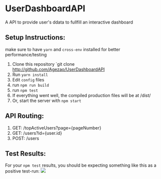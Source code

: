 # UserDashboardAPI
A API to provide user's ddata to fullfill an interactive dashboard

## Setup Instructions:

make sure to have `yarn` and `cross-env` installed for better performance/testing

1. Clone this repository `git clone http://github.com/Agezao/UserDashboardAPI
2. Run `yarn install`
3. Edit `config` files
4. run `npm run build`
5. run `npm test`
6. If everything went well, the compiled production files will be at /dist/
7. Or, start the server with `npm start`

## API Routing:

1. GET:  /topActiveUsers?page={pageNumber}
2. GET:  /users?id={user.id}
3. POST: /users

## Test Results:

For your `npm test` results, you should be expecting something like this as a positive test-run:
<img src="http://i.imgur.com/MbexBmo.png" />
